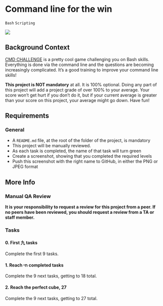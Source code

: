 # Command line for the win

`Bash`  `Scripting`

![](https://s3.amazonaws.com/intranet-projects-files/holbertonschool-sysadmin_devops/324/06AChAO.png)

## Background Context

[CMD CHALLENGE](https://cmdchallenge.com/) is a pretty cool game challenging you on Bash skills. Everything is done via the command line and the questions are becoming increasingly complicated. It’s a good training to improve your command line skills!

**This project is NOT mandatory** at all. It is 100% optional. Doing any part of this project will add a project grade of over 100% to your average. Your score won’t get hurt if you don’t do it, but if your current average is greater than your score on this project, your average might go down. Have fun!

## Requirements

### General
* A `README.md` file, at the root of the folder of the project, is mandatory
* This project will be manually reviewed.
* As each task is completed, the name of that task will turn green
* Create a screenshot, showing that you completed the required levels
* Push this screenshot with the right name to GitHub, in either the PNG or JPEG format

## More Info

### Manual QA Review

**It is your responsibility to request a review for this project from a peer. If no peers have been reviewed, you should request a review from a TA or staff member.**

### Tasks

#### 0. First 九 tasks
Complete the first 9 tasks.

#### 1. Reach חי completed tasks
Complete the 9 next tasks, getting to 18 total.

#### 2. Reach the perfect cube, 27
Complete the 9 next tasks, getting to 27 total.
